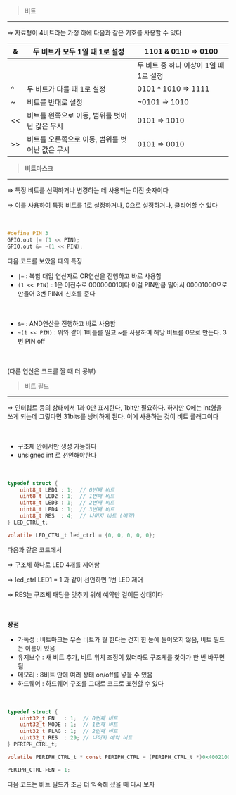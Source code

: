 > 비트
> 

---

⇒ 자료형이 4비트라는 가정 하에 다음과 같은 기호를 사용할 수 있다

|  & | 두 비트가 모두 1일 때 1로 설정 | 1101 & 0110 => 0100 |
| --- | --- | --- |
| | | 두 비트 중 하나 이상이 1일 때 1로 설정 | 1000 | 0100 => 1100 |
| ^ | 두 비트가 다를 때 1로 설정 | 0101 ^ 1010 => 1111 |
| ~ | 비트를 반대로 설정 | ~0101 => 1010 |
| << | 비트를 왼쪽으로 이동, 범위를 벗어난 값은 무시 | 0101 => 1010 |
| >> | 비트를 오른쪽으로 이동, 범위를 벗어난 값은 무시 | 0101 => 0010 |

> **비트마스크**
> 

---

⇒ 특정 비트를 선택하거나 변경하는 데 사용되는 이진 숫자이다 

⇒ 이를 사용하여 특정 비트를 1로 설정하거나, 0으로 설정하거나, 클리어할 수 있다

**ㅤ**

```c
#define PIN 3
GPIO.out |= (1 << PIN);
GPIO.out &= ~(1 << PIN);
```

다음 코드를 보았을 때의 특징

- `|=` : 복합 대입 연산자로 OR연산을 진행하고 바로 사용함
- `(1 << PIN)` : 1은 이진수로 00000001이다 이걸 PIN만큼 밀어서 00001000으로 만들어 3번 PIN에 신호를 준다

**ㅤ**

- `&=` : AND연산을 진행하고 바로 사용함
- `~(1 << PIN)` : 위와 같이 1비틀를 밀고 ~를 사용하여 해당 비트를 0으로 만든다. 3번 PIN off

**ㅤ**

(다른 연산은 코드를 짤 때 더 공부)

> 비트 필드
> 

---

⇒ 인터럽트 등의 상태에서 1과 0만 표시한다, 1bit만 필요하다. 하지만 C에는 int형을 쓰게 되는데 그렇다면 31bits를 낭비하게 된다. 이에 사용하는 것이 비트 플래그이다

**ㅤ**

- 구조체 안에서만 생성 가능하다
- unsigned int 로 선언해야한다

**ㅤ**

```c
typedef struct {
    uint8_t LED1 : 1;  // 0번째 비트
    uint8_t LED2 : 1;  // 1번째 비트
    uint8_t LED3 : 1;  // 2번째 비트
    uint8_t LED4 : 1;  // 3번째 비트
    uint8_t RES  : 4;  // 나머지 비트 (예약)
} LED_CTRL_t;

volatile LED_CTRL_t led_ctrl = {0, 0, 0, 0, 0};
```

다음과 같은 코드에서

⇒ 구조체 하나로 LED 4개를 제어함

⇒ led_ctrl.LED1 = 1 과 같이 선언하면 1번 LED 제어

⇒ RES는 구조체 패딩을 맞추기 위해 예약만 걸어둔 상태이다

**ㅤ**

**장점**

- 가독성 : 비트마크는 무슨 비트가 뭘 한다는 건지 한 눈에 들어오지 않음, 비트 필드는 이름이 있음
- 유지보수 : 새 비트 추가, 비트 위치 조정이 있더라도 구조체를 찾아가 한 번 바꾸면 됨
- 메모리 : 8비트 안에 여러 상태 on/off를 넣을 수 있음
- 하드웨어 : 하드웨어 구조를 그대로 코드로 표현할 수 있다

**ㅤ**

```c
typedef struct {
    uint32_t EN   : 1;  // 0번째 비트
    uint32_t MODE : 1;  // 1번째 비트
    uint32_t FLAG : 1;  // 2번째 비트
    uint32_t RES  : 29; // 나머지 예약 비트
} PERIPH_CTRL_t;

volatile PERIPH_CTRL_t * const PERIPH_CTRL = (PERIPH_CTRL_t *)0x40021000;

PERIPH_CTRL->EN = 1;
```

다음 코드는 비트 필드가 조금 더 익숙해 졌을 때 다시 보자

**ㅤ**
